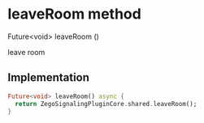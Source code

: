 


# leaveRoom method








Future&lt;void> leaveRoom
()





<p>leave room</p>



## Implementation

```dart
Future<void> leaveRoom() async {
  return ZegoSignalingPluginCore.shared.leaveRoom();
}
```








